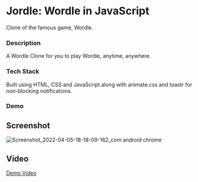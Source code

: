 # Jordle: Wordle in JavaScript
Clone of the famous game, Wordle.  

### Description 
A Wordle Clone for you to play Wordle, anytime, anywhere. 

### Tech Stack 
Built using HTML, CSS and JavaScript along with animate.css and toastr for non-blocking notifications. 

### Demo 

## Screenshot
![Screenshot_2022-04-05-18-18-09-162_com android chrome](https://user-images.githubusercontent.com/80174214/161757070-7d221bb7-1a16-4024-a4df-cedcc8d341cb.jpg)

## Video
[Demo Video](https://user-images.githubusercontent.com/80174214/161750842-45cd16c8-021f-4b78-8e88-5f38bd808373.mp4) 
